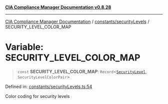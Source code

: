 [**CIA Compliance Manager Documentation v0.8.28**](../../../README.md)

***

[CIA Compliance Manager Documentation](../../../modules.md) / [constants/securityLevels](../README.md) / SECURITY\_LEVEL\_COLOR\_MAP

# Variable: SECURITY\_LEVEL\_COLOR\_MAP

> `const` **SECURITY\_LEVEL\_COLOR\_MAP**: `Record`\<[`SecurityLevel`](../../../types/cia/type-aliases/SecurityLevel.md), `SecurityLevelColorPair`\>

Defined in: [constants/securityLevels.ts:54](https://github.com/Hack23/cia-compliance-manager/blob/7619f76b35999bc4eb3f6ff6c1e77c13be78f250/src/constants/securityLevels.ts#L54)

Color coding for security levels
